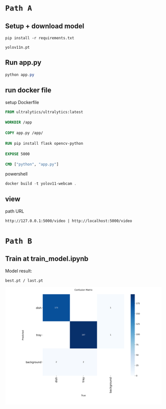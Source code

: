 # `Path A`

## Setup + download model

```pip
pip install -r requirements.txt
```

```model
yolov11n.pt
```

## Run app.py

```powershell
python app.py
```

## run docker file

setup Dockerfile

```Dockerfile
FROM ultralytics/ultralytics:latest

WORKDIR /app

COPY app.py /app/

RUN pip install flask opencv-python

EXPOSE 5000

CMD ["python", "app.py"]
```

powershell

```powershell
docker build -t yolov11-webcam .
```

## view

path URL

```path
http://127.0.0.1:5000/video | http://localhost:5000/video
```

# `Path B`

## Train at train_model.ipynb

Model result:

```models
best.pt / last.pt
```

![alt text](image.png)
